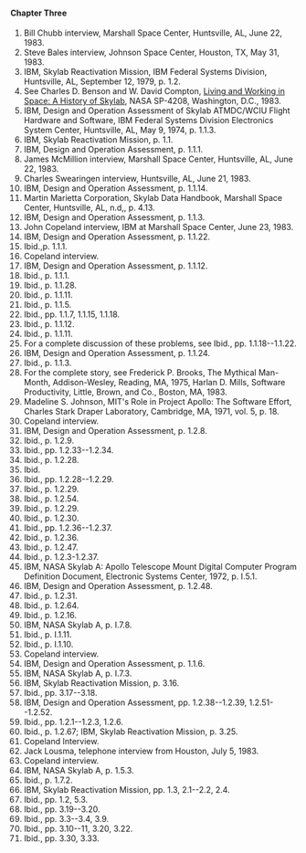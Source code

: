 #### Chapter Three

1.  Bill Chubb interview, Marshall Space Center, Huntsville, AL, June 22, 1983.
2.  Steve Bales interview, Johnson Space Center, Houston, TX, May 31, 1983.
3.  IBM, Skylab Reactivation Mission, IBM Federal Systems Division, Huntsville, AL, September 12, 1979, p. 1.2.
4.  See Charles D. Benson and W. David Compton, [Living and Working in Space: A History of Skylab](http://history.nasa.gov/SP-4208/sp4208.htm), NASA SP-4208, Washington, D.C., 1983.
5.  IBM, Design and Operation Assessment of Skylab ATMDC/WCIU Flight Hardware and Software, IBM Federal Systems Division Electronics System Center, Huntsville, AL, May 9, 1974, p. 1.1.3.
6.  IBM, Skylab Reactivation Mission, p. 1.1.
7.  IBM, Design and Operation Assessment, p. 1.1.1.
8.  James McMillion interview, Marshall Space Center, Huntsville, AL, June 22, 1983.
9.  Charles Swearingen interview, Huntsville, AL, June 21, 1983.
10. IBM, Design and Operation Assessment, p. 1.1.14.
11. Martin Marietta Corporation, Skylab Data Handbook, Marshall Space Center, Huntsville, AL, n.d,, p. 4.13.
12. IBM, Design and Operation Assessment, p. 1.1.3.
13. John Copeland interview, IBM at Marshall Space Center, June 23, 1983.
14. IBM, Design and Operation Assessment, p. 1.1.22.
15. Ibid.,p. 1.1.1.
16. Copeland interview.
17. IBM, Design and Operation Assessment, p. 1.1.12.
18. Ibid., p. 1.1.1.
19. Ibid., p. 1.1.28.
20. Ibid., p. 1.1.11.
21. Ibid., p. 1.1.5.
22. Ibid., pp. 1.1.7, 1.1.15, 1.1.18.
23. Ibid., p. 1.1.12.
24. Ibid., p. 1.1.11.
25. For a complete discussion of these problems, see Ibid., pp. 1.1.18--1.1.22.
26. IBM, Design and Operation Assessment, p. 1.1.24.
27. Ibid., p. 1.1.3.
28. For the complete story, see Frederick P. Brooks, The Mythical Man-Month, Addison-Wesley, Reading, MA, 1975, Harlan D. Mills, Software Productivity, Little, Brown, and Co., Boston, MA, 1983.
29. Madeline S. Johnson, MIT's Role in Project Apollo: The Software Effort, Charles Stark Draper Laboratory, Cambridge, MA, 1971, vol. 5, p. 18.
30. Copeland interview.
31. IBM, Design and Operation Assessment, p. 1.2.8.
32. Ibid., p. 1.2.9.
33. Ibid., pp. 1.2.33--1.2.34.
34. Ibid., p. 1.2.28.
35. Ibid.
36. Ibid., pp. 1.2.28--1.2.29.
37. Ibid., p. 1.2.29.
38. Ibid., p. 1.2.54.
39. Ibid., p. 1.2.29.
40. Ibid., p. 1.2.30.
41. Ibid., pp. 1.2.36--1.2.37.
42. Ibid., p. 1.2.36.
43. Ibid., p. 1.2.47.
44. Ibid., p. 1.2.3-1.2.37.
45. IBM, NASA Skylab A: Apollo Telescope Mount Digital Computer Program Definition Document, Electronic Systems Center, 1972, p. I.5.1.
46. IBM, Design and Operation Assessment, p. 1.2.48.
47. Ibid., p. 1.2.31.
48. Ibid., p. 1.2.64.
49. Ibid., p. 1.2.16.
50. IBM, NASA Skylab A, p. I.7.8.
51. Ibid., p. I.1.11.
52. Ibid., p. I.1.10.
53. Copeland interview.
54. IBM, Design and Operation Assessment, p. 1.1.6.
55. IBM, NASA Skylab A, p. I.7.3.
56. IBM, Skylab Reactivation Mission, p. 3.16.
57. Ibid., pp. 3.17--3.18.
58. IBM, Design and Operation Assessment, pp. 1.2.38--1.2.39, 1.2.51--1.2.52.
59. Ibid., pp. 1.2.1--1.2.3, 1.2.6.
60. Ibid., p. 1.2.67; IBM, Skylab Reactivation Mission, p. 3.25.
61. Copeland Interview.
62. Jack Lousma, telephone interview from Houston, July 5, 1983.
63. Copeland interview.
64. IBM, NASA Skylab A, p. 1.5.3.
65. Ibid., p. 1.7.2.
66. IBM, Skylab Reactivation Mission, pp. 1.3, 2.1--2.2, 2.4.
67. Ibid., pp. 1.2, 5.3.
68. Ibid., pp. 3.19--3.20.
69. Ibid., pp. 3.3--3.4, 3.9.
70. Ibid., pp. 3.10--11, 3.20, 3.22.
71. Ibid., pp. 3.30, 3.33.
